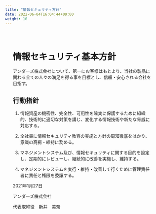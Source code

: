 ```yaml
---
title: "情報セキュリティ方針"
date: 2022-06-04T16:04:44+09:00
weight: 10
---
```

<div amp-fx="fade-in" data-duration="500ms" class='container' style="padding: 25px">
<h1 class="inline">情報セキュリティ基本方針</h1>

<p class="mt-16">
アンダーズ株式会社について、第一にお客様はもとより、当社の製品に関わる全ての人々の満足を得る事を目標とし、信頼・安心される会社を目指す。 
</p>
 
<div class="mt-8 mb-32">
<h2>行動指針</h2>

1. 情報資産の機密性、完全性、可用性を確実に保護するために組織的、技術的に適切な対策を講じ、変化する情報技術や新たな脅威に対応する。 

2. 全社員に情報セキュリティ教育の実施と方針の周知徹底をはかり、意識の高揚・維持に務める。 

3. マネジメントシステム及び、情報セキュリティに関する目的を設定し、定期的にレビューし、継続的に改善を実施し、維持する。 

4. マネジメントシステムを実行・維持・改善して行くために管理責任者に責任と権限を委譲する。 
</div>
 
<div class="text-right">
2021年1月27日 

アンダーズ株式会社 

代表取締役　新井　美奈 
</div>
</div>
